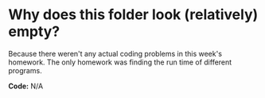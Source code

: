 # Why does this folder look (relatively) empty?
Because there weren't any actual coding problems in this week's homework.
The only homework was finding the run time of different programs.

**Code:**
N/A